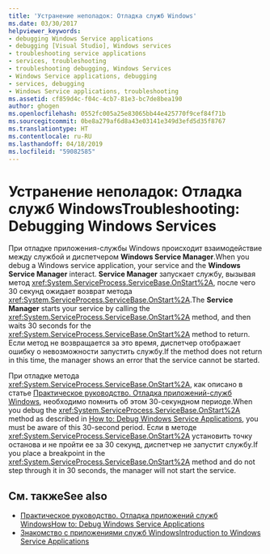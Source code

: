 ```yaml
---
title: 'Устранение неполадок: Отладка служб Windows'
ms.date: 03/30/2017
helpviewer_keywords:
- debugging Windows Service applications
- debugging [Visual Studio], Windows services
- troubleshooting service applications
- services, troubleshooting
- troubleshooting debugging, Windows Services
- Windows Service applications, debugging
- services, debugging
- Windows Service applications, troubleshooting
ms.assetid: cf859d4c-f04c-4cb7-81e3-bc7de8bea190
author: ghogen
ms.openlocfilehash: 0552fc005a25e83065bb44e425770f9cef84f71b
ms.sourcegitcommit: 0be8a279af6d8a43e03141e349d3efd5d35f8767
ms.translationtype: HT
ms.contentlocale: ru-RU
ms.lasthandoff: 04/18/2019
ms.locfileid: "59082585"
---
```

# <a name="troubleshooting-debugging-windows-services"></a><span data-ttu-id="da14e-102">Устранение неполадок: Отладка служб Windows</span><span class="sxs-lookup"><span data-stu-id="da14e-102">Troubleshooting: Debugging Windows Services</span></span>
<span data-ttu-id="da14e-103">При отладке приложения-службы Windows происходит взаимодействие между службой и диспетчером **Windows Service Manager**.</span><span class="sxs-lookup"><span data-stu-id="da14e-103">When you debug a Windows service application, your service and the **Windows Service Manager** interact.</span></span> <span data-ttu-id="da14e-104">**Service Manager** запускает службу, вызывая метод <xref:System.ServiceProcess.ServiceBase.OnStart%2A>, после чего 30 секунд ожидает возврат метода <xref:System.ServiceProcess.ServiceBase.OnStart%2A>.</span><span class="sxs-lookup"><span data-stu-id="da14e-104">The **Service Manager** starts your service by calling the <xref:System.ServiceProcess.ServiceBase.OnStart%2A> method, and then waits 30 seconds for the <xref:System.ServiceProcess.ServiceBase.OnStart%2A> method to return.</span></span> <span data-ttu-id="da14e-105">Если метод не возвращается за это время, диспетчер отображает ошибку о невозможности запустить службу.</span><span class="sxs-lookup"><span data-stu-id="da14e-105">If the method does not return in this time, the manager shows an error that the service cannot be started.</span></span>  
  
 <span data-ttu-id="da14e-106">При отладке метода <xref:System.ServiceProcess.ServiceBase.OnStart%2A>, как описано в статье [Практическое руководство. Отладка приложений-служб Windows](../../../docs/framework/windows-services/how-to-debug-windows-service-applications.md), необходимо помнить об этом 30-секундном периоде.</span><span class="sxs-lookup"><span data-stu-id="da14e-106">When you debug the <xref:System.ServiceProcess.ServiceBase.OnStart%2A> method as described in [How to: Debug Windows Service Applications](../../../docs/framework/windows-services/how-to-debug-windows-service-applications.md), you must be aware of this 30-second period.</span></span> <span data-ttu-id="da14e-107">Если в методе <xref:System.ServiceProcess.ServiceBase.OnStart%2A> установить точку останова и не пройти ее за 30 секунд, диспетчер не запустит службу.</span><span class="sxs-lookup"><span data-stu-id="da14e-107">If you place a breakpoint in the <xref:System.ServiceProcess.ServiceBase.OnStart%2A> method and do not step through it in 30 seconds, the manager will not start the service.</span></span>  
  
## <a name="see-also"></a><span data-ttu-id="da14e-108">См. также</span><span class="sxs-lookup"><span data-stu-id="da14e-108">See also</span></span>

- [<span data-ttu-id="da14e-109">Практическое руководство. Отладка приложений служб Windows</span><span class="sxs-lookup"><span data-stu-id="da14e-109">How to: Debug Windows Service Applications</span></span>](../../../docs/framework/windows-services/how-to-debug-windows-service-applications.md)
- [<span data-ttu-id="da14e-110">Знакомство с приложениями служб Windows</span><span class="sxs-lookup"><span data-stu-id="da14e-110">Introduction to Windows Service Applications</span></span>](../../../docs/framework/windows-services/introduction-to-windows-service-applications.md)
